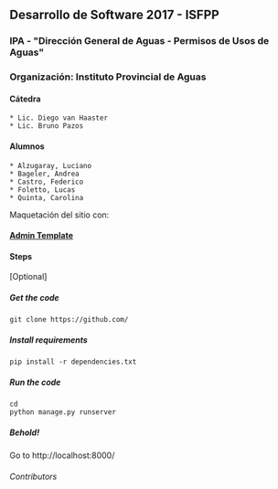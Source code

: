 ## Desarrollo de Software 2017 - ISFPP
### IPA - "Dirección General de Aguas - Permisos de Usos de Aguas"
### Organización: Instituto Provincial de Aguas

#### Cátedra
    * Lic. Diego van Haaster
    * Lic. Bruno Pazos

#### Alumnos
    * Alzugaray, Luciano
    * Bageler, Andrea
    * Castro, Federico 
    * Foletto, Lucas
    * Quinta, Carolina

Maquetación del sitio con: 
#### [ Admin Template](https://github.com/)

#### Steps
[Optional] [](http://) 

##### Get the code
    git clone https://github.com/

##### Install requirements 
    pip install -r dependencies.txt

##### Run the code
    cd 
    python manage.py runserver 
    
##### Behold!
Go to http://localhost:8000/

######  Contributors  
[](https://github.com/)  
[](https://github.com/)
